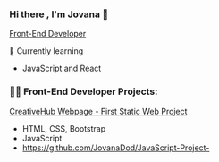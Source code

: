 ### Hi there , I'm Jovana 👋 
[Front-End Developer](https://github.com/JovanaDod)

🌱 Currently learning
- JavaScript and React

### 👨‍💻 Front-End Developer Projects:
[CreativeHub Webpage - First Static Web Project](https://github.com/JovanaDod/First-html-project-CH)
- HTML, CSS, Bootstrap
- JavaScript
- https://github.com/JovanaDod/JavaScript-Project-






